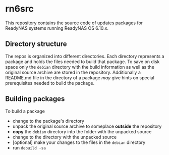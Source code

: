 # rn6src

This repository contains the source code of updates packages for ReadyNAS 
systems running ReadyNAS OS 6.10.x.

## Directory structure

The repos is organized into different directories. Each directory represents
a package and holds the files needed to build that package.
To save on disk space only the `debian` directory with the build information
as well as the original source archive are stored in the repository.
Additionally a README.md file in the directory of a package _may_ give hints
on special prerequisites needed to build the package.

## Building packages

To build a package 

* change to the package's directory
* unpack the original source archive to someplace **outside** the repository
* **copy** the `debian` directory into the folder with the unpacked source
* change to the directory with the unpacked source
* [optional] make your changes to the files in the `debian` directory
* run `debuild -sa`
